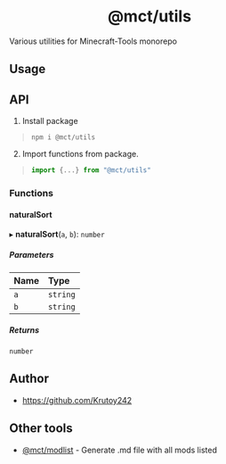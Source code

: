 <h1 align="center">@mct/utils</h1>

Various utilities for Minecraft-Tools monorepo

<!-- extended_desc --><!-- /extended_desc -->

## Usage



## API
1. Install package
  > ```shell
  > npm i @mct/utils
  > ```

2. Import functions from package.
  > ```ts
  > import {...} from "@mct/utils"
  > ```


### Functions

#### naturalSort

▸ **naturalSort**(`a`, `b`): `number`

##### Parameters

| Name | Type |
| :------ | :------ |
| `a` | `string` |
| `b` | `string` |

##### Returns

`number`

## Author

* https://github.com/Krutoy242

## Other tools


* [@mct/modlist](https://github.com/Krutoy242/mc-tools/tree/master/packages/modlist) - Generate .md file with all mods listed
